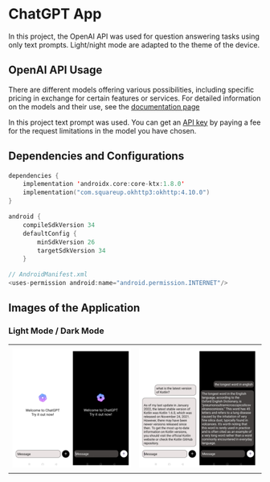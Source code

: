 # ChatGPT App

In this project, the OpenAI API was used for question answering tasks using only text prompts. Light/night mode are adapted to the theme of the device.

## OpenAI API Usage

There are different models offering various possibilities, including specific pricing in exchange for certain features or services. For detailed information on the models and their use, see the <a href="https://platform.openai.com/docs/introduction">documentation page</a>

In this project text prompt was used. You can get an <a href="https://platform.openai.com/api-keys">API key</a> by paying a fee for the request limitations in the model you have chosen.

## Dependencies and Configurations

```kotlin
dependencies {
    implementation 'androidx.core:core-ktx:1.8.0'
    implementation("com.squareup.okhttp3:okhttp:4.10.0")
}
```

```kotlin
android {
    compileSdkVersion 34
    defaultConfig {
        minSdkVersion 26
        targetSdkVersion 34
    }
```

```kotlin
// AndroidManifest.xml
<uses-permission android:name="android.permission.INTERNET"/>
```

## Images of the Application

### Light Mode / Dark Mode

<table style="border-collapse: collapse; width: 100%;">
  <tr>
    <td align="center" style="padding: 8px; border: none;"><img src="https://github.com/reyhanturkkal/chatgpt-app/blob/master/assets/beginPage.jpg" alt="home page"></td>
    <td align="center" style="padding: 8px; border: none;"><img src="https://github.com/reyhanturkkal/chatgpt-app/blob/master/assets/chatPage.jpg" alt="chat page"></td>
  </tr>
</table>
